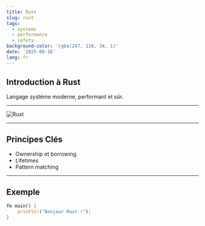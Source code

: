 ```yaml
---
title: Rust
slug: rust
tags:
  - systems
  - performance
  - safety
background-color: 'rgba(247, 118, 34, 1)'
date: '2025-08-16'
lang: fr
---
```


## Introduction à Rust

Langage système moderne, performant et sûr.

---

![Rust](https://www.rust-lang.org/static/images/rust-logo-blk.svg)

---

## Principes Clés

- Ownership et borrowing
- Lifetimes
- Pattern matching

---

## Exemple

```rust
fn main() {
    println!("Bonjour Rust !");
}
``` 